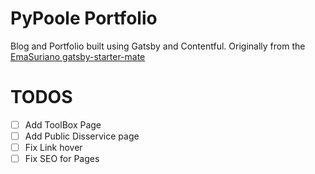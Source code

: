 # PyPoole Portfolio

Blog and Portfolio built using Gatsby and Contentful.
Originally from the [EmaSuriano gatsby-starter-mate](https://github.com/EmaSuriano/gatsby-starter-mate.)

# TODOS
- [ ] Add ToolBox Page
- [ ] Add Public Disservice page
- [ ] Fix Link hover
- [ ] Fix SEO for Pages
